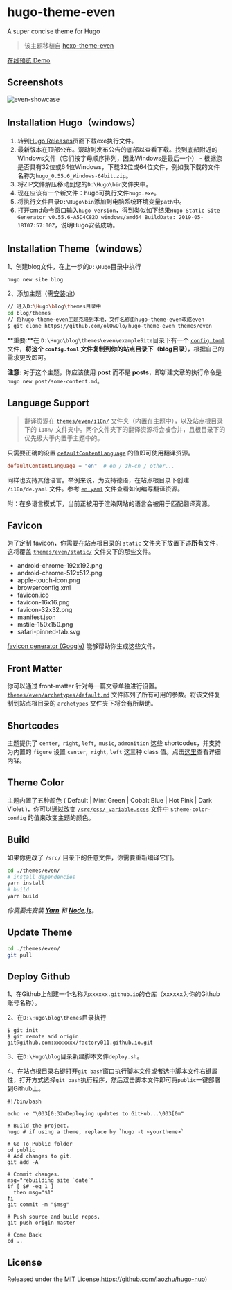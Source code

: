 # hugo-theme-even

A super concise theme for Hugo

> 该主题移植自 [hexo-theme-even](https://github.com/ahonn/hexo-theme-even)

[在线预览 Demo](https://factory011.github.io/)

## Screenshots

![even-showcase](https://raw.githubusercontent.com/olOwOlo/hugo-theme-even/master/images/showcase.png)

## Installation Hugo（windows）

1. 转到[Hugo Releases](https://github.com/gohugoio/hugo/releases)页面下载exe执行文件。
2. 最新版本在顶部公布。滚动到发布公告的底部以查看下载。找到底部附近的Windows文件（它们按字母顺序排列，因此Windows是最后一个） - 根据您是否具有32位或64位Windows，下载32位或64位文件，例如我下载的文件名称为`hugo_0.55.6_Windows-64bit.zip`。
3. 将ZIP文件解压移动到您的`D:\Hugo\bin`文件夹中。
4. 现在应该有一个新文件：hugo可执行文件`hugo.exe`。
5. 将执行文件目录`D:\Hugo\bin`添加到电脑系统环境变量`path`中。
6. 打开cmd命令窗口输入`hugo version`，得到类似如下结果`Hugo Static Site Generator v0.55.6-A5D4C82D windows/amd64 BuildDate: 2019-05-18T07:57:00Z`，说明Hugo安装成功。

## Installation Theme（windows）

1、创建blog文件，在上一步的`D:\Hugo`目录中执行

```JS
hugo new site blog
```

2、添加主题（需[安装git](<https://git-scm.com/downloads>)）

```bash
// 进入D:\Hugo\blog\themes目录中
cd blog/themes
// 将hugo-theme-even主题克隆到本地，文件名称由hugo-theme-even改成even
$ git clone https://github.com/olOwOlo/hugo-theme-even themes/even
```

**重要:**在 `D:\Hugo\blog\themes\even\exampleSite`目录下有一个 [`config.toml`](https://github.com/olOwOlo/hugo-theme-even/blob/master/exampleSite/config.toml) 文件，**将这个 `config.toml` 文件复制到你的站点目录下（blog目录）**，根据自己的需求更改即可。

**注意:** 对于这个主题，你应该使用 **post** 而不是 **posts**，即新建文章的执行命令是`hugo new post/some-content.md`。

## Language Support

> 翻译资源在 [`themes/even/i18n/`](https://github.com/olOwOlo/hugo-theme-even/tree/master/i18n) 文件夹（内置在主题中），以及站点根目录下的 `i18n/` 文件夹中。两个文件夹下的翻译资源将会被合并，且根目录下的优先级大于内置于主题中的。

只需要正确的设置 [`defaultContentLanguage`](https://github.com/olOwOlo/hugo-theme-even/blob/master/exampleSite/config.toml#L3) 的值即可使用翻译资源。

```toml
defaultContentLanguage = "en"  # en / zh-cn / other...
```

同样也支持其他语言。举例来说，为支持德语，在站点根目录下创建 `/i18n/de.yaml` 文件。参考 [`en.yaml`](https://github.com/olOwOlo/hugo-theme-even/tree/master/i18n/en.yaml) 文件查看如何编写翻译资源。

附：在多语言模式下，当前正被用于渲染网站的语言会被用于匹配翻译资源。

## Favicon

为了定制 favicon，你需要在站点根目录的 `static` 文件夹下放置下述**所有**文件，这将覆盖 [`themes/even/static/`](https://github.com/olOwOlo/hugo-theme-even/tree/master/static) 文件夹下的那些文件。

- android-chrome-192x192.png
- android-chrome-512x512.png
- apple-touch-icon.png
- browserconfig.xml
- favicon.ico
- favicon-16x16.png
- favicon-32x32.png
- manifest.json
- mstile-150x150.png
- safari-pinned-tab.svg

[favicon generator (Google)](https://www.google.com/search?q=favicon+generator) 能够帮助你生成这些文件。

## Front Matter

你可以通过 front-matter 针对每一篇文章单独进行设置。[`themes/even/archetypes/default.md`](https://github.com/olOwOlo/hugo-theme-even/tree/master/archetypes/default.md) 文件陈列了所有可用的参数。将该文件复制到站点根目录的 `archetypes` 文件夹下将会有所帮助。

## Shortcodes

主题提供了 `center`,` right`, `left`,` music`, `admonition` 这些 shortcodes，并支持为内置的 `figure` 设置 `center`,` right`, `left` 这三种 class 值。点击[这里](https://blog.olowolo.com/example-site/post/shortcodes/)查看详细内容。

## Theme Color 

主题内置了五种颜色 ( Default | Mint Green | Cobalt Blue | Hot Pink | Dark Violet )，你可以通过改变 [`/src/css/_variable.scss`](https://github.com/olOwOlo/hugo-theme-even/blob/master/src/css/_variables.scss#L5-L8) 文件中 `$theme-color-config` 的值来改变主题的颜色。
    
## Build

如果你更改了 `/src/` 目录下的任意文件，你需要重新编译它们。
```bash
cd ./themes/even/
# install dependencies
yarn install
# build
yarn build
```

_你需要先安装 **[Yarn](https://yarnpkg.com/)** 和 **[Node.js](https://nodejs.org/)**。_

## Update Theme

```bash
cd ./themes/even/
git pull
```

## Deploy Github

1、在Github上创建一个名称为`xxxxxx.github.io`的仓库（xxxxxx为你的Github账号名称）。

2、在`D:\Hugo\blog\themes`目录执行

```JS
$ git init
$ git remote add origin git@github.com:xxxxxxx/factory011.github.io.git
```

3、在`D:\Hugo\blog`目录新建脚本文件`deploy.sh`。

4、在站点根目录右键打开`git bash`窗口执行脚本文件或者选中脚本文件右键属性，打开方式选择`git bash`执行程序，然后双击脚本文件即可将`public`一键部署到Github上。

```JS
#!/bin/bash

echo -e "\033[0;32mDeploying updates to GitHub...\033[0m"

# Build the project.
hugo # if using a theme, replace by `hugo -t <yourtheme>`

# Go To Public folder
cd public
# Add changes to git.
git add -A

# Commit changes.
msg="rebuilding site `date`"
if [ $# -eq 1 ]
  then msg="$1"
fi
git commit -m "$msg"

# Push source and build repos.
git push origin master

# Come Back
cd ..
```



## License

Released under the [MIT](https://github.com/olOwOlo/hugo-theme-even/blob/master/LICENSE.md) License.https://github.com/laozhu/hugo-nuo)
